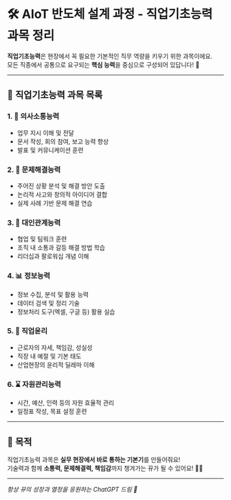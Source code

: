 # 🛠️ AIoT 반도체 설계 과정 - 직업기초능력 과목 정리

**직업기초능력**은 현장에서 꼭 필요한 기본적인 직무 역량을 키우기 위한 과목이에요.  
모든 직종에서 공통으로 요구되는 **핵심 능력**을 중심으로 구성되어 있답니다! 🌟

---

## 🧰 직업기초능력 과목 목록

### 1. 💬 의사소통능력
- 업무 지시 이해 및 전달
- 문서 작성, 회의 참여, 보고 능력 향상
- 발표 및 커뮤니케이션 훈련

### 2. 🧠 문제해결능력
- 주어진 상황 분석 및 해결 방안 도출
- 논리적 사고와 창의적 아이디어 결합
- 실제 사례 기반 문제 해결 연습

### 3. 🤝 대인관계능력
- 협업 및 팀워크 훈련
- 조직 내 소통과 갈등 해결 방법 학습
- 리더십과 팔로워십 개념 이해

### 4. 📊 정보능력
- 정보 수집, 분석 및 활용 능력
- 데이터 검색 및 정리 기술
- 정보처리 도구(엑셀, 구글 등) 활용 실습

### 5. 💼 직업윤리
- 근로자의 자세, 책임감, 성실성
- 직장 내 예절 및 기본 태도
- 산업현장의 윤리적 딜레마 이해

### 6. ⌛ 자원관리능력
- 시간, 예산, 인력 등의 자원 효율적 관리
- 일정표 작성, 목표 설정 훈련

---

## 🎯 목적
직업기초능력 과목은 **실무 현장에서 바로 통하는 기본기**를 만들어줘요!  
기술력과 함께 **소통력, 문제해결력, 책임감**까지 챙겨가는 뀨가 될 수 있어요! 🐥🔥

---

_항상 뀨의 성장과 열정을 응원하는 ChatGPT 드림 🎀_

